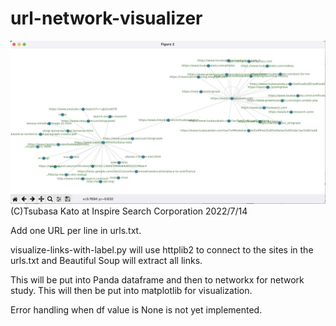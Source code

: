 # url-network-visualizer
![url-network-visualizer screenshot](https://github.com/stingraze/url-network-visualizer/blob/main/visualize-links.jpg?raw=true)
(C)Tsubasa Kato at Inspire Search Corporation 2022/7/14

Add one URL per line in urls.txt. 

visualize-links-with-label.py will use httplib2 to connect to the sites in the urls.txt and Beautiful Soup will extract all links.

This will be put into Panda dataframe and then to networkx for network study.
This will then be put into matplotlib for visualization.

Error handling when df value is None is not yet implemented.
